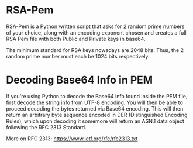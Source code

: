 # RSA-Pem
RSA-Pem is a Python written script that asks for 2 random prime numbers of your choice, along with an encoding exponent chosen and creates a full RSA Pem file with both Public and
Private keys in base64.

The minimum standard for RSA keys nowadays are 2048 bits. Thus, the 2 random prime number must each be 1024 bits respectively.

# Decoding Base64 Info in PEM
If you're using Python to decode the Base64 info found inside the PEM file, first decode the string info from UTF-8 encoding. You will then be able to proceed decoding the bytes returned via Base64 encoding. This will then return an arbitrary byte sequence encoded in DER (Distinguished Encoding Rules), which upon decoding it somemore will return an ASN.1 data object following the RFC 2313 Standard. 

More on RFC 2313: https://www.ietf.org/rfc/rfc2313.txt
